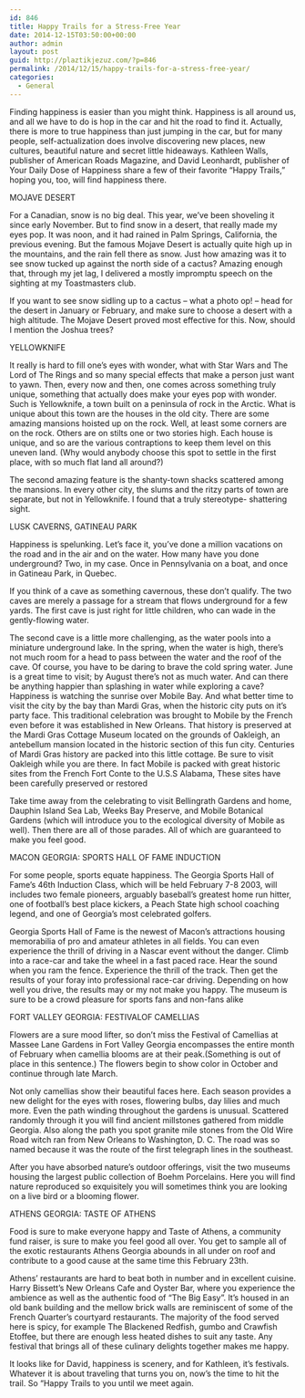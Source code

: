 ```yaml
---
id: 846
title: Happy Trails for a Stress-Free Year
date: 2014-12-15T03:50:00+00:00
author: admin
layout: post
guid: http://plaztikjezuz.com/?p=846
permalink: /2014/12/15/happy-trails-for-a-stress-free-year/
categories:
  - General
---
```

Finding happiness is easier than you might think. Happiness is all around us, and all we have to do is hop in the car and hit the road to find it. Actually, there is more to true happiness than just jumping in the car, but for many people, self-actualization does involve discovering new places, new cultures, beautiful nature and secret little hideaways. Kathleen Walls, publisher of American Roads Magazine, and David Leonhardt, publisher of Your Daily Dose of Happiness share a few of their favorite &#8220;Happy Trails,&#8221; hoping you, too, will find happiness there.

MOJAVE DESERT

For a Canadian, snow is no big deal. This year, we&#8217;ve been shoveling it since early November. But to find snow in a desert, that really made my eyes pop. It was noon, and it had rained in Palm Springs, California, the previous evening. But the famous Mojave Desert is actually quite high up in the mountains, and the rain fell there as snow. Just how amazing was it to see snow tucked up against the north side of a cactus? Amazing enough that, through my jet lag, I delivered a mostly impromptu speech on the sighting at my Toastmasters club.

If you want to see snow sidling up to a cactus &#8211; what a photo op! &#8211; head for the desert in January or February, and make sure to choose a desert with a high altitude. The Mojave Desert proved most effective for this. Now, should I mention the Joshua trees?

YELLOWKNIFE

It really is hard to fill one&#8217;s eyes with wonder, what with Star Wars and The Lord of The Rings and so many special effects that make a person just want to yawn. Then, every now and then, one comes across something truly unique, something that actually does make your eyes pop with wonder. Such is Yellowknife, a town built on a peninsula of rock in the Arctic. What is unique about this town are the houses in the old city. There are some amazing mansions hoisted up on the rock. Well, at least some corners are on the rock. Others are on stilts one or two stories high. Each house is unique, and so are the various contraptions to keep them level on this uneven land. (Why would anybody choose this spot to settle in the first place, with so much flat land all around?)

The second amazing feature is the shanty-town shacks scattered among the mansions. In every other city, the slums and the ritzy parts of town are separate, but not in Yellowknife. I found that a truly stereotype- shattering sight.

LUSK CAVERNS, GATINEAU PARK

Happiness is spelunking. Let&#8217;s face it, you&#8217;ve done a million vacations on the road and in the air and on the water. How many have you done underground? Two, in my case. Once in Pennsylvania on a boat, and once in Gatineau Park, in Quebec.

If you think of a cave as something cavernous, these don&#8217;t qualify. The two caves are merely a passage for a stream that flows underground for a few yards. The first cave is just right for little children, who can wade in the gently-flowing water.

The second cave is a little more challenging, as the water pools into a miniature underground lake. In the spring, when the water is high, there&#8217;s not much room for a head to pass between the water and the roof of the cave. Of course, you have to be daring to brave the cold spring water. June is a great time to visit; by August there&#8217;s not as much water. And can there be anything happier than splashing in water while exploring a cave? Happiness is watching the sunrise over Mobile Bay. And what better time to visit the city by the bay than Mardi Gras, when the historic city puts on it&#8217;s party face. This traditional celebration was brought to Mobile by the French even before it was established in New Orleans. That history is preserved at the Mardi Gras Cottage Museum located on the grounds of Oakleigh, an antebellum mansion located in the historic section of this fun city. Centuries of Mardi Gras history are packed into this little cottage. Be sure to visit Oakleigh while you are there. In fact Mobile is packed with great historic sites from the French Fort Conte to the U.S.S Alabama, These sites have been carefully preserved or restored

Take time away from the celebrating to visit Bellingrath Gardens and home, Dauphin Island Sea Lab, Weeks Bay Preserve, and Mobile Botanical Gardens (which will introduce you to the ecological diversity of Mobile as well). Then there are all of those parades. All of which are guaranteed to make you feel good.

MACON GEORGIA: SPORTS HALL OF FAME INDUCTION

For some people, sports equate happiness. The Georgia Sports Hall of Fame&#8217;s 46th Induction Class, which will be held February 7-8 2003, will includes two female pioneers, arguably baseball&#8217;s greatest home run hitter, one of football&#8217;s best place kickers, a Peach State high school coaching legend, and one of Georgia&#8217;s most celebrated golfers.

Georgia Sports Hall of Fame is the newest of Macon&#8217;s attractions housing memorabilia of pro and amateur athletes in all fields. You can even experience the thrill of driving in a Nascar event without the danger. Climb into a race-car and take the wheel in a fast paced race. Hear the sound when you ram the fence. Experience the thrill of the track. Then get the results of your foray into professional race-car driving. Depending on how well you drive, the results may or my not make you happy. The museum is sure to be a crowd pleasure for sports fans and non-fans alike

FORT VALLEY GEORGIA: FESTIVALOF CAMELLIAS

Flowers are a sure mood lifter, so don&#8217;t miss the Festival of Camellias at Massee Lane Gardens in Fort Valley Georgia encompasses the entire month of February when camellia blooms are at their peak.(Something is out of place in this sentence.) The flowers begin to show color in October and continue through late March.

Not only camellias show their beautiful faces here. Each season provides a new delight for the eyes with roses, flowering bulbs, day lilies and much more. Even the path winding throughout the gardens is unusual. Scattered randomly through it you will find ancient millstones gathered from middle Georgia. Also along the path you spot granite mile stones from the Old Wire Road witch ran from New Orleans to Washington, D. C. The road was so named because it was the route of the first telegraph lines in the southeast.

After you have absorbed nature&#8217;s outdoor offerings, visit the two museums housing the largest public collection of Boehm Porcelains. Here you will find nature reproduced so exquisitely you will sometimes think you are looking on a live bird or a blooming flower.

ATHENS GEORGIA: TASTE OF ATHENS

Food is sure to make everyone happy and Taste of Athens, a community fund raiser, is sure to make you feel good all over. You get to sample all of the exotic restaurants Athens Georgia abounds in all under on roof and contribute to a good cause at the same time this February 23th.

Athens&#8217; restaurants are hard to beat both in number and in excellent cuisine. Harry Bissett&#8217;s New Orleans Cafe and Oyster Bar, where you experience the ambience as well as the authentic food of &#8220;The Big Easy&#8221;. It&#8217;s housed in an old bank building and the mellow brick walls are reminiscent of some of the French Quarter&#8217;s courtyard restaurants. The majority of the food served here is spicy, for example The Blackened Redfish, gumbo and Crawfish Etoffee, but there are enough less heated dishes to suit any taste. Any festival that brings all of these culinary delights together makes me happy.

It looks like for David, happiness is scenery, and for Kathleen, it&#8217;s festivals. Whatever it is about traveling that turns you on, now&#8217;s the time to hit the trail. So &#8220;Happy Trails to you until we meet again.
